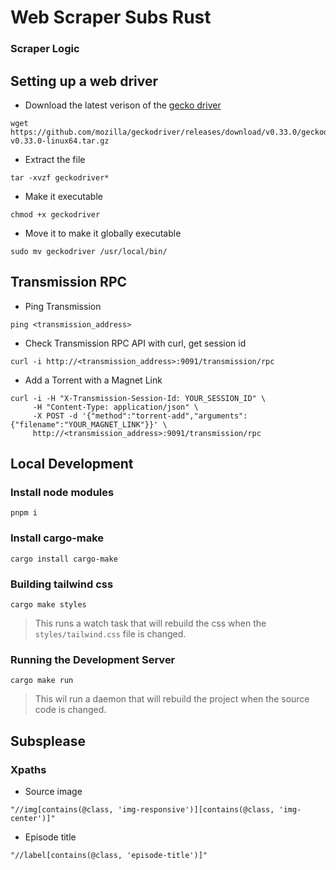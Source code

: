 # Web Scraper Subs Rust

### Scraper Logic

## Setting up a web driver
- Download the latest verison of the [gecko driver](https://github.com/mozilla/geckodriver/releases)
```shell
wget https://github.com/mozilla/geckodriver/releases/download/v0.33.0/geckodriver-v0.33.0-linux64.tar.gz
```
- Extract the file
```shell
tar -xvzf geckodriver*
```
- Make it executable
```shell
chmod +x geckodriver
```
- Move it to make it globally executable
```shell
sudo mv geckodriver /usr/local/bin/
```

## Transmission RPC
- Ping Transmission
```shell
ping <transmission_address>
```
- Check Transmission RPC API with curl, get session id
```shell
curl -i http://<transmission_address>:9091/transmission/rpc
```
- Add a Torrent with a Magnet Link
```shell
curl -i -H "X-Transmission-Session-Id: YOUR_SESSION_ID" \
     -H "Content-Type: application/json" \
     -X POST -d '{"method":"torrent-add","arguments":{"filename":"YOUR_MAGNET_LINK"}}' \
     http://<transmission_address>:9091/transmission/rpc
```

## Local Development

### Install node modules
```shell
pnpm i
```

### Install cargo-make
```shell
cargo install cargo-make
```

### Building tailwind css
```shell
cargo make styles
```
> This runs a watch task that will rebuild the css when the `styles/tailwind.css` file is changed.

### Running the Development Server
```shell
cargo make run
```
> This wil run a daemon that will rebuild the project when the source code is changed.

## Subsplease

### Xpaths

- Source image
```shell
"//img[contains(@class, 'img-responsive')][contains(@class, 'img-center')]"
```
- Episode title
```
"//label[contains(@class, 'episode-title')]"
```



